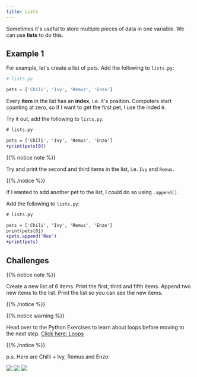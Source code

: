 ```yaml
---
title: Lists
---
```


Sometimes it's useful to store multiple pieces of data in one variable.
We can use **lists** to do this.

## Example 1

For example, let's create a list of pets.
Add the following to `lists.py`:

```python
# lists.py

pets = ['Chili', 'Ivy', 'Remus', 'Enzo']
```

Every **item** in the list has an **index**, i.e. it's position.
Computers start counting at zero, so if I want to get the first pet, I use the inded `0`.

Try it out, add the following to `lists.py`:

```diff
# lists.py

pets = ['Chili', 'Ivy', 'Remus', 'Enzo']
+print(pets[0])
```

{{% notice note %}}

Try and print the second and third items in the list, i.e. `Ivy` and `Remus`.

{{% /notice %}}

If I wanted to add another pet to the list, I could do so using `.append()`.

Add the following to `lists.py`:

```diff
# lists.py

pets = ['Chili', 'Ivy', 'Remus', 'Enzo']
print(pets[0])
+pets.append('Rex')
+print(pets)
```

## Challenges

{{% notice note %}}

Create a new list of 6 items.
Print the first, third and fifth items.
Append two new items to the list.
Print the list so you can see the new items.

{{% /notice %}}

{{% notice warning %}}

Head over to the Python Exercises to learn about loops before moving to the next step. [Click here: Loops](../../exercises/loops)

{{% /notice %}}

p.s. Here are Chilli + Ivy, Remus and Enzo:

![](../../images/chilli_and_ivy.gif)
![](../../images/remus.jpg)
![](../../images/enzo.jpg)

